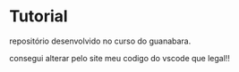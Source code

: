 # Tutorial

repositório desenvolvido no curso do guanabara.
 
 consegui alterar pelo site meu codigo do vscode que legal!!
